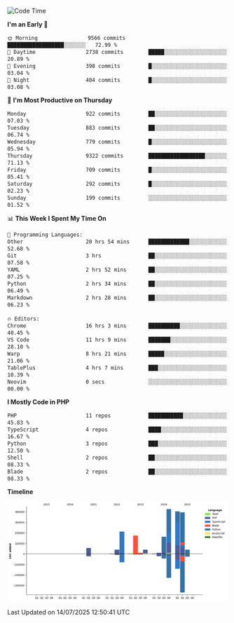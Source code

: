 <!--START_SECTION:waka-->
![Code Time](http://img.shields.io/badge/Code%20Time-3%2C826%20hrs%2051%20mins-blue)

**I'm an Early 🐤** 

```text
🌞 Morning                9566 commits        ██████████████████░░░░░░░   72.99 % 
🌆 Daytime                2738 commits        █████░░░░░░░░░░░░░░░░░░░░   20.89 % 
🌃 Evening                398 commits         █░░░░░░░░░░░░░░░░░░░░░░░░   03.04 % 
🌙 Night                  404 commits         █░░░░░░░░░░░░░░░░░░░░░░░░   03.08 % 
```
📅 **I'm Most Productive on Thursday** 

```text
Monday                   922 commits         ██░░░░░░░░░░░░░░░░░░░░░░░   07.03 % 
Tuesday                  883 commits         ██░░░░░░░░░░░░░░░░░░░░░░░   06.74 % 
Wednesday                779 commits         █░░░░░░░░░░░░░░░░░░░░░░░░   05.94 % 
Thursday                 9322 commits        ██████████████████░░░░░░░   71.13 % 
Friday                   709 commits         █░░░░░░░░░░░░░░░░░░░░░░░░   05.41 % 
Saturday                 292 commits         █░░░░░░░░░░░░░░░░░░░░░░░░   02.23 % 
Sunday                   199 commits         ░░░░░░░░░░░░░░░░░░░░░░░░░   01.52 % 
```


📊 **This Week I Spent My Time On** 

```text
💬 Programming Languages: 
Other                    20 hrs 54 mins      █████████████░░░░░░░░░░░░   52.68 % 
Git                      3 hrs               ██░░░░░░░░░░░░░░░░░░░░░░░   07.58 % 
YAML                     2 hrs 52 mins       ██░░░░░░░░░░░░░░░░░░░░░░░   07.25 % 
Python                   2 hrs 34 mins       ██░░░░░░░░░░░░░░░░░░░░░░░   06.49 % 
Markdown                 2 hrs 28 mins       ██░░░░░░░░░░░░░░░░░░░░░░░   06.23 % 

🔥 Editors: 
Chrome                   16 hrs 3 mins       ██████████░░░░░░░░░░░░░░░   40.45 % 
VS Code                  11 hrs 9 mins       ███████░░░░░░░░░░░░░░░░░░   28.10 % 
Warp                     8 hrs 21 mins       █████░░░░░░░░░░░░░░░░░░░░   21.06 % 
TablePlus                4 hrs 7 mins        ███░░░░░░░░░░░░░░░░░░░░░░   10.39 % 
Neovim                   0 secs              ░░░░░░░░░░░░░░░░░░░░░░░░░   00.00 % 
```

**I Mostly Code in PHP** 

```text
PHP                      11 repos            ███████████░░░░░░░░░░░░░░   45.83 % 
TypeScript               4 repos             ████░░░░░░░░░░░░░░░░░░░░░   16.67 % 
Python                   3 repos             ███░░░░░░░░░░░░░░░░░░░░░░   12.50 % 
Shell                    2 repos             ██░░░░░░░░░░░░░░░░░░░░░░░   08.33 % 
Blade                    2 repos             ██░░░░░░░░░░░░░░░░░░░░░░░   08.33 % 
```



**Timeline**

![Lines of Code chart](https://raw.githubusercontent.com/abrahamgreyson/abrahamgreyson/main/assets/bar_graph.png)


 Last Updated on 14/07/2025 12:50:41 UTC
<!--END_SECTION:waka-->

